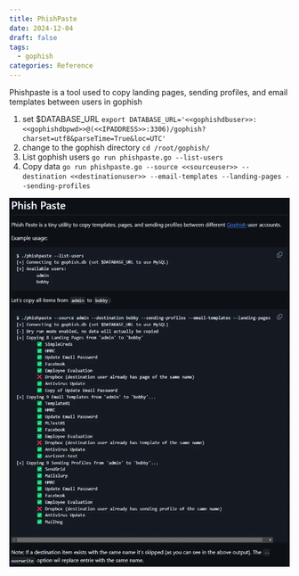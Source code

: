 ```yaml
---
title: PhishPaste
date: 2024-12-04
draft: false
tags:
  - gophish
categories: Reference
---
```


Phishpaste is a tool used to copy landing pages, sending profiles, and email templates between users in gophish
1. set $DATABASE_URL `export DATABASE_URL='<<gophishdbuser>>:<<gophishdbpwd>>@(<<IPADDRESS>>:3306)/gophish?charset=utf8&parseTime=True&loc=UTC'`
2. change to the gophish directory `cd /root/gophish/`
3. List gophish users `go run phishpaste.go --list-users`
4. Copy data `go run phishpaste.go --source <<sourceuser>> --destination <<destinationuser>> --email-templates --landing-pages --sending-profiles`

![Image Description](/images/PhishPaste-20241210134632470.webp)